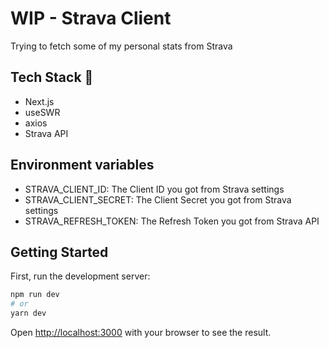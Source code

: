 # WIP - Strava Client

Trying to fetch some of my personal stats from Strava

## Tech Stack 🚀

- Next.js
- useSWR
- axios
- Strava API

## Environment variables

- STRAVA_CLIENT_ID: The Client ID you got from Strava settings
- STRAVA_CLIENT_SECRET: The Client Secret you got from Strava settings
- STRAVA_REFRESH_TOKEN: The Refresh Token you got from Strava API

## Getting Started

First, run the development server:

```bash
npm run dev
# or
yarn dev
```

Open [http://localhost:3000](http://localhost:3000) with your browser to see the result.
